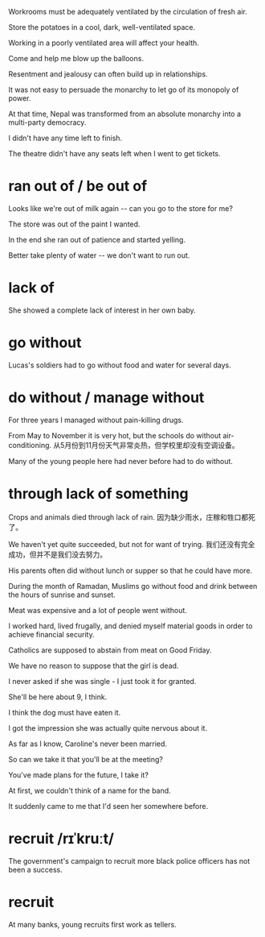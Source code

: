 Workrooms must be adequately ventilated by the circulation of fresh air.

Store the potatoes in a cool, dark, well-ventilated space.

Working in a poorly ventilated area will affect your health.

Come and help me blow up the balloons.

Resentment and jealousy can often build up in relationships.

It was not easy to persuade the monarchy to let go of its monopoly of power.

At that time, Nepal was transformed from an absolute monarchy into a multi-party democracy.

I didn't have any time left to finish.

The theatre didn't have any seats left when I went to get tickets.

# ran out of / be out of
Looks like we're out of milk again -- can you go to the store for me?

The store was out of the paint I wanted.

In the end she ran out of patience and started yelling.

Better take plenty of water -- we don't want to run out.
# lack of
She showed a complete lack of interest in her own baby.

# go without
Lucas's soldiers had to go without food and water for several days.

# do without / manage without
For three years I managed without pain-killing drugs.

From May to November it is very hot, but the schools do without air-conditioning.
从5月份到11月份天气非常炎热，但学校里却没有空调设备。

Many of the young people here had never before had to do without.

# through lack of something
Crops and animals died through lack of rain.
因为缺少雨水，庄稼和牲口都死了。

We haven't yet quite succeeded, but not for want of trying.
我们还没有完全成功，但并不是我们没去努力。

His parents often did without lunch or supper so that he could have more.

During the month of Ramadan, Muslims go without food and drink between the hours of sunrise and sunset.

Meat was expensive and a lot of people went without.

I worked hard, lived frugally, and denied myself material goods in order to achieve financial security.


Catholics are supposed to abstain from meat on Good Friday.

We have no reason to suppose that the girl is dead.

I never asked if she was single - I just took it for granted.

She'll be here about 9, I think.

I think the dog must have eaten it.

I got the impression she was actually quite nervous about it.

As far as I know, Caroline's never been married.

So can we take it that you'll be at the meeting?

You've made plans for the future, I take it?

At first, we couldn't think of a name for the band.

It suddenly came to me that I'd seen her somewhere before.

# recruit /rɪˈkruːt/ 
The government's campaign to recruit more black police officers has not been a success.
# recruit
At many banks, young recruits first work as tellers.

